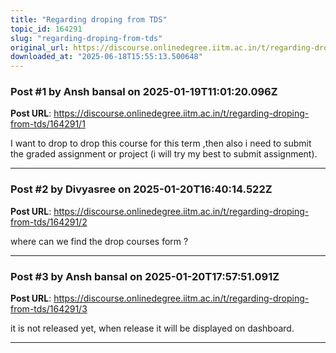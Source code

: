 ```yaml
---
title: "Regarding droping from TDS"
topic_id: 164291
slug: "regarding-droping-from-tds"
original_url: https://discourse.onlinedegree.iitm.ac.in/t/regarding-droping-from-tds/164291
downloaded_at: "2025-06-18T15:55:13.500648"
---
```


### Post #1 by Ansh bansal on 2025-01-19T11:01:20.096Z
**Post URL**: https://discourse.onlinedegree.iitm.ac.in/t/regarding-droping-from-tds/164291/1

I want to drop to drop this course for this term ,then also i need to submit the graded assignment or project (i will try my best to submit assignment).

---

### Post #2 by Divyasree on 2025-01-20T16:40:14.522Z
**Post URL**: https://discourse.onlinedegree.iitm.ac.in/t/regarding-droping-from-tds/164291/2

where can we find the    drop courses form ?

---

### Post #3 by Ansh bansal on 2025-01-20T17:57:51.091Z
**Post URL**: https://discourse.onlinedegree.iitm.ac.in/t/regarding-droping-from-tds/164291/3

it is not released yet, when release it will be displayed on dashboard.

---
